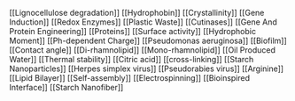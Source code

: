 [[Lignocellulose degradation]]
[[Hydrophobin]]
[[Crystallinity]]
[[Gene Induction]]
[[Redox Enzymes]]
[[Plastic Waste]]
[[Cutinases]]
[[Gene And Protein Engineering]]
[[Proteins]]
[[Surface activity]]
[[Hydrophobic Moment]]
[[Ph-dependent Charge]]
[[Pseudomonas aeruginosa]]
[[Biofilm]]
[[Contact angle]]
[[Di-rhamnolipid]]
[[Mono-rhamnolipid]]
[[Oil Produced Water]]
[[Thermal stability]]
[[Citric acid]]
[[cross-linking]]
[[Starch Nanoparticles]]
[[Herpes simplex virus]]
[[Pseudorabies virus]]
[[Arginine]]
[[Lipid Bilayer]]
[[Self-assembly]]
[[Electrospinning]]
[[Bioinspired Interface]]
[[Starch Nanofiber]]
